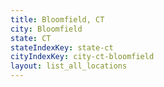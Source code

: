 ```yaml
---
title: Bloomfield, CT
city: Bloomfield
state: CT
stateIndexKey: state-ct
cityIndexKey: city-ct-bloomfield
layout: list_all_locations
---
```

